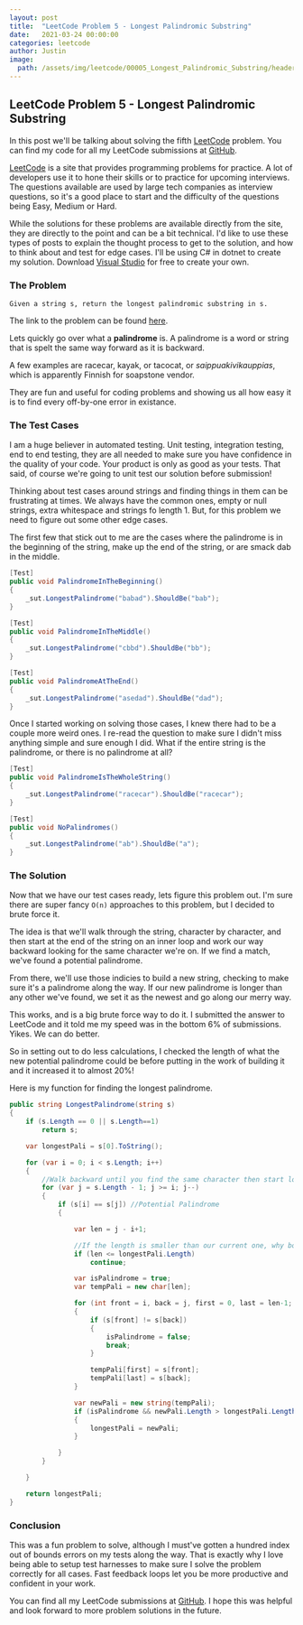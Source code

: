 ```yaml
---
layout: post
title:  "LeetCode Problem 5 - Longest Palindromic Substring"
date:   2021-03-24 00:00:00
categories: leetcode
author: Justin
image: 
  path: /assets/img/leetcode/00005_Longest_Palindromic_Substring/header.png
---
```


## LeetCode Problem 5 - Longest Palindromic Substring

In this post we'll be talking about solving the fifth [LeetCode](https://leetcode.com/problems/longest-palindromic-substring/) problem. You can find my code for all my LeetCode submissions at [GitHub](https://github.com/jbasinger/LeetCode).

[LeetCode](https://leetcode.com/) is a site that provides programming problems for practice. A lot of developers use it to hone their skills or to practice for upcoming interviews.
The questions available are used by large tech companies as interview questions, so it's a good place to start and the difficulty of the questions being Easy, Medium or Hard.

While the solutions for these problems are available directly from the site, they are directly to the point and can be a bit technical. I'd like to use these types of posts
to explain the thought process to get to the solution, and how to think about and test for edge cases. I'll be using C# in dotnet to create my solution.
Download [Visual Studio](https://visualstudio.microsoft.com/vs/community/) for free to create your own.

### The Problem

```
Given a string s, return the longest palindromic substring in s.
```

The link to the problem can be found [here](https://leetcode.com/problems/longest-palindromic-substring/).

Lets quickly go over what a __palindrome__ is. A palindrome is a word or string that is spelt the same way forward as it is backward.

A few examples are racecar, kayak, or tacocat, or _saippuakivikauppias_, which is apparently Finnish for soapstone vendor.

They are fun and useful for coding problems and showing us all how easy it is to find every off-by-one error in existance.

### The Test Cases

I am a huge believer in automated testing. Unit testing, integration testing, end to end testing, they are all needed to make sure you have confidence in
the quality of your code. Your product is only as good as your tests. That said, of course we're going to unit test our solution before submission!

Thinking about test cases around strings and finding things in them can be frustrating at times. We always have the common ones, empty or null strings, 
extra whitespace and strings fo length 1. But, for this problem we need to figure out some other edge cases.

The first few that stick out to me are the cases where the palindrome is in the beginning of the string, make up the end of the string, or are smack dab in
the middle.

```csharp
[Test]
public void PalindromeInTheBeginning()
{
    _sut.LongestPalindrome("babad").ShouldBe("bab");
}

[Test]
public void PalindromeInTheMiddle()
{
    _sut.LongestPalindrome("cbbd").ShouldBe("bb");
}

[Test]
public void PalindromeAtTheEnd()
{
    _sut.LongestPalindrome("asedad").ShouldBe("dad");
}
```

Once I started working on solving those cases, I knew there had to be a couple more weird ones. I re-read the question to make sure I didn't miss anything simple
and sure enough I did. What if the entire string is the palindrome, or there is no palindrome at all? 

```csharp
[Test]
public void PalindromeIsTheWholeString()
{
    _sut.LongestPalindrome("racecar").ShouldBe("racecar");
}

[Test]
public void NoPalindromes()
{
    _sut.LongestPalindrome("ab").ShouldBe("a");
}
```

### The Solution

Now that we have our test cases ready, lets figure this problem out. I'm sure there are super fancy `O(n)` approaches to this problem, but I decided to brute force it.

The idea is that we'll walk through the string, character by character, and then start at the end of the string on an inner loop and work our way backward looking for the
same character we're on. If we find a match, we've found a potential palindrome.

From there, we'll use those indicies to build a new string, checking to make sure it's a palindrome along the way. If our new palindrome is longer than any other we've found,
we set it as the newest and go along our merry way.

This works, and is a big brute force way to do it. I submitted the answer to LeetCode and it told me my speed was in the bottom 6% of submissions. Yikes. We can do better.

So in setting out to do less calculations, I checked the length of what the new potential palindrome could be before putting in the work of building it and it increased it to 
almost 20%!

Here is my function for finding the longest palindrome.

```csharp
public string LongestPalindrome(string s)
{
    if (s.Length == 0 || s.Length==1)
        return s;

    var longestPali = s[0].ToString();

    for (var i = 0; i < s.Length; i++)
    {
        //Walk backward until you find the same character then start looking for a palindrome
        for (var j = s.Length - 1; j >= i; j--)
        {
            if (s[i] == s[j]) //Potential Palindrome
            {

                var len = j - i+1;

                //If the length is smaller than our current one, why bother!
                if (len <= longestPali.Length)
                    continue;

                var isPalindrome = true;
                var tempPali = new char[len];

                for (int front = i, back = j, first = 0, last = len-1; front <= back; front++, back--, first++, last--)
                {
                    if (s[front] != s[back])
                    {
                        isPalindrome = false;
                        break;
                    }

                    tempPali[first] = s[front];
                    tempPali[last] = s[back];
                }

                var newPali = new string(tempPali);
                if (isPalindrome && newPali.Length > longestPali.Length)
                {
                    longestPali = newPali;
                }

            }
        }

    }

    return longestPali;
}
```

### Conclusion

This was a fun problem to solve, although I must've gotten a hundred index out of bounds errors on my tests along the way. That is exactly why I love being able to setup
test harnesses to make sure I solve the problem correctly for all cases. Fast feedback loops let you be more productive and confident in your work.

You can find all my LeetCode submissions at [GitHub](https://github.com/jbasinger/LeetCode). I hope this was helpful and look forward to more problem solutions in the future.